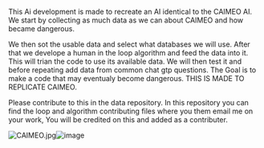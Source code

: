    This Ai development is made to recreate an AI identical to the CAIMEO AI. We start by collecting as much data as we can about CAIMEO and how became dangerous. 
   
   We then sot the usable data and select what databases we will use. After that we develope a human in the loop algorithm and feed the data into it. This will trian the code to use its available data. We will then test it and before repeating add data from common chat gtp questions. The Goal is to make a code that may eventualy become dangerous. THIS IS MADE TO REPLICATE CAIMEO.
   
   
   Please contribute to this in the data repository. In this repository you can find the loop and algorithm contributing files where you them email me on your work, You will be credited on this and added as a contributer. 
   
<img src="https://rationalwiki.org/w/images/2/2f/CAIMEO.jpg" alt="CAIMEO.jpg"/>![image](https://user-images.githubusercontent.com/115195207/229844680-aa366971-ad27-4f78-b423-bd31b6e7fee2.png) </img> 

 
